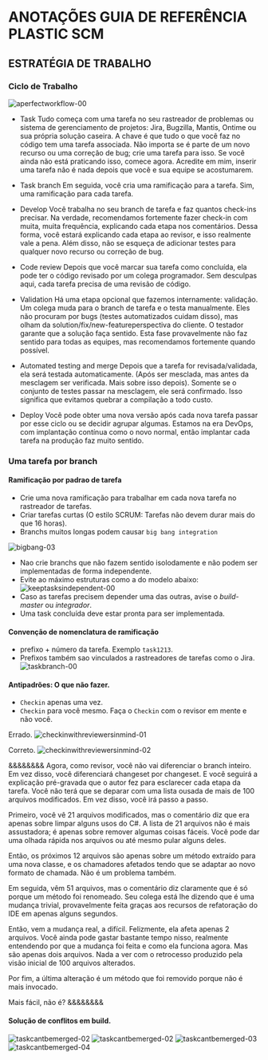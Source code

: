 # ANOTAÇÕES GUIA DE REFERÊNCIA PLASTIC SCM

## ESTRATÉGIA DE TRABALHO

### Ciclo de Trabalho

![aperfectworkflow-00](https://github.com/user-attachments/assets/8a91a344-55f8-405f-991b-b3b014fa94ac)

*   Task
Tudo começa com uma tarefa no seu rastreador de problemas ou sistema de gerenciamento de projetos: Jira, Bugzilla, Mantis, Ontime ou sua própria solução caseira. A chave é que tudo o que você faz no código tem uma tarefa associada. Não importa se é parte de um novo recurso ou uma correção de bug; crie uma tarefa para isso. Se você ainda não está praticando isso, comece agora. Acredite em mim, inserir uma tarefa não é nada depois que você e sua equipe se acostumarem.

*   Task branch
Em seguida, você cria uma ramificação para a tarefa. Sim, uma ramificação para cada tarefa.

*   Develop
Você trabalha no seu branch de tarefa e faz quantos check-ins precisar. Na verdade, recomendamos fortemente fazer check-in com muita, muita frequência, explicando cada etapa nos comentários. Dessa forma, você estará explicando cada etapa ao revisor, e isso realmente vale a pena. Além disso, não se esqueça de adicionar testes para qualquer novo recurso ou correção de bug.

*   Code review
Depois que você marcar sua tarefa como concluída, ela pode ter o código revisado por um colega programador. Sem desculpas aqui, cada tarefa precisa de uma revisão de código.

*   Validation
Há uma etapa opcional que fazemos internamente: validação. Um colega muda para o branch de tarefa e o testa manualmente. Eles não procuram por bugs (testes automatizados cuidam disso), mas olham da solution/fix/new-featureperspectiva do cliente. O testador garante que a solução faça sentido. Esta fase provavelmente não faz sentido para todas as equipes, mas recomendamos fortemente quando possível.

*   Automated testing and merge
Depois que a tarefa for revisada/validada, ela será testada automaticamente. (Após ser mesclada, mas antes da mesclagem ser verificada. Mais sobre isso depois). Somente se o conjunto de testes passar na mesclagem, ele será confirmado. Isso significa que evitamos quebrar a compilação a todo custo.

*   Deploy
Você pode obter uma nova versão após cada nova tarefa passar por esse ciclo ou se decidir agrupar algumas. Estamos na era DevOps, com implantação contínua como o novo normal, então implantar cada tarefa na produção faz muito sentido.

### Uma tarefa por branch

#### Ramificação por padrao de tarefa

*   Crie uma nova ramificação para trabalhar em cada nova tarefa no rastreador de tarefas.
*   Criar tarefas curtas (O estilo SCRUM: Tarefas não devem durar mais do que 16 horas).
*   Branchs muitos longas podem causar `big bang integration`

![bigbang-03](https://github.com/user-attachments/assets/390f6435-c675-418b-a802-da5f24f82ed1)

*   Nao crie branchs que não fazem sentido isolodamente e não podem ser implementadas de forma independente.
*   Evite ao máximo estruturas como a do modelo abaixo:
![keeptasksindependent-00](https://github.com/user-attachments/assets/a4ad5b68-ab6a-4367-8d22-9cbb3d389d80)
*   Caso as tarefas precisem depender uma das outras, avise o _build-master_ ou _integrador_.
*   Uma task concluída deve estar pronta para ser implementada.

#### Convenção de nomenclatura de ramificação

*   prefixo + número da tarefa. Exemplo `task1213`.
*   Prefixos também sao vinculados a rastreadores de tarefas como o Jira.
![taskbranch-00](https://github.com/user-attachments/assets/81807b24-9525-4d41-be4f-5209e22ad4a6)

#### Antipadrões: O que não fazer.

*   `Checkin` apenas uma vez.
*   `Checkin` para você mesmo. Faça o `Checkin` com o revisor em mente e não você.

Errado.
![checkinwithreviewersinmind-01](https://github.com/user-attachments/assets/d1c25faa-1db7-480a-b34e-41ba1a811c05)

Correto.
![checkinwithreviewersinmind-02](https://github.com/user-attachments/assets/5bfded91-09b4-4e86-98be-5a78614866a8)

&&&&&&&&
Agora, como revisor, você não vai diferenciar o branch inteiro. Em vez disso, você diferenciará changeset por changeset. E você seguirá a explicação pré-gravada que o autor fez para esclarecer cada etapa da tarefa. Você não terá que se deparar com uma lista ousada de mais de 100 arquivos modificados. Em vez disso, você irá passo a passo.

Primeiro, você vê 21 arquivos modificados, mas o comentário diz que era apenas sobre limpar alguns usos do C#. A lista de 21 arquivos não é mais assustadora; é apenas sobre remover algumas coisas fáceis. Você pode dar uma olhada rápida nos arquivos ou até mesmo pular alguns deles.

Então, os próximos 12 arquivos são apenas sobre um método extraído para uma nova classe, e os chamadores afetados tendo que se adaptar ao novo formato de chamada. Não é um problema também.

Em seguida, vêm 51 arquivos, mas o comentário diz claramente que é só porque um método foi renomeado. Seu colega está lhe dizendo que é uma mudança trivial, provavelmente feita graças aos recursos de refatoração do IDE em apenas alguns segundos.

Então, vem a mudança real, a difícil. Felizmente, ela afeta apenas 2 arquivos. Você ainda pode gastar bastante tempo nisso, realmente entendendo por que a mudança foi feita e como ela funciona agora. Mas são apenas dois arquivos. Nada a ver com o retrocesso produzido pela visão inicial de 100 arquivos alterados.

Por fim, a última alteração é um método que foi removido porque não é mais invocado.

Mais fácil, não é?
&&&&&&&&

#### Solução de conflitos em build.

![taskcantbemerged-02](https://github.com/user-attachments/assets/bc85e496-9943-4b1e-9382-cb7ae04c7710)
![taskcantbemerged-02](https://github.com/user-attachments/assets/19bd143d-d7cd-4175-bd13-9d49447bb8f9)
![taskcantbemerged-03](https://github.com/user-attachments/assets/6f73c544-f85b-4ecf-8a4c-1d8701a58970)
![taskcantbemerged-04](https://github.com/user-attachments/assets/8a1fc865-ee0d-450b-a2d2-4f014c4da22c)
